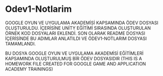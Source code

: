 # Odev1-Notlarim
GOOGLE OYUN VE UYGULAMA AKADEMİSİ KAPSAMINDA ÖDEV DOSYASI OLUŞTURULDU. 
İÇERİSİNE UNİTY EĞİTİMİ SIRASINDA OLUŞTURULAN ÖRNEK KOD DOSYALARI EKLENDİ.
SON OLARAK README DOSYASI İÇERİSİNDE BU ADIMLAR ANLATILDI VE ÖDEV1-NOTLARIM DOSYASI TAMAMLANDI.




BU DOSYA GOOGLE OYUN VE UYGULAMA AKADEMİSİ EĞİTİMLERİ KAPSAMINDA OLUŞTURULMUŞ BİR ÖDEV DOSYASIDIR
(THIS IS A HOMEWORK FILE CREATED FOR GOOGLE GAME AND APPLICATION ACADEMY TRAININGS)
